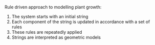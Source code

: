 Rule driven approach to modelling plant growth:

1. The system starts with an initial string
2. Each component of the string is updated in accordance with a set of rules
3. These rules are repeatedly applied
4. Strings are interpreted as geometric models